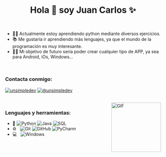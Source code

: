 <h1 align="center">Hola 👋  soy Juan Carlos  ✨ </h1> 

<br>

- 👨‍💻 Actualmente estoy aprendiendo python mediante diversos ejercicios.
- 📚 Me gustaría ir aprendiendo más lenguajes, ya que el mundo de la programación es muy interesante.
- 💪🏼 Mi objetivo de futuro sería poder crear cualquier tipo de APP, ya sea para Android, iOs, Windows...

<br>
<h3 align="left">Contacta conmigo:</h3>
<div align="center">
  

<p align="left">
<a href="https://www.linkedin.com/in/juan-carlos-quesada-rodr%C3%ADguez/" target="blank"><img align="center" src="https://img.shields.io/badge/LinkedIn-0077B5?style=for-the-badge&logo=linkedin&logoColor=white" alt="unsimpledev"/></a>
<a href = "mailto:juancarlosquesada26@gmail.com" target="blank"><img align="center" src="https://img.shields.io/badge/Gmail-D14836?style=for-the-badge&logo=gmail&logoColor=white" alt="@unsimpledev"  /></a>
  </p>
<br>
</div>

<img align="right" alt="GIF" height="160px" src="https://media.giphy.com/media/Ah3zHH7hvsSB2/giphy.gif" />

<h3 align="left">Lenguajes y herramientas:</h3>

- :space_invader:
  ![Python](https://img.shields.io/badge/Python-14354C?style=for-the-badge&logo=python&logoColor=white)
  ![Java](https://img.shields.io/badge/Java-ED8B00?style=for-the-badge&logo=openjdk&logoColor=white)
  ![SQL](https://img.shields.io/badge/PostgreSQL-316192?style=for-the-badge&logo=postgresql&logoColor=white)
- ⚙️ &nbsp;
  ![Git](https://img.shields.io/badge/Git-F05032?style=for-the-badge&logo=git&logoColor=white)
  ![GitHub](https://img.shields.io/badge/GitHub-100000?style=for-the-badge&logo=github&logoColor=white)
  ![PyCharm](https://img.shields.io/badge/PyCharm-000000.svg?&style=for-the-badge&logo=PyCharm&logoColor=white)
- 💻 &nbsp;
  ![Windows](https://img.shields.io/badge/Windows-0078D6?style=for-the-badge&logo=windows&logoColor=white)
